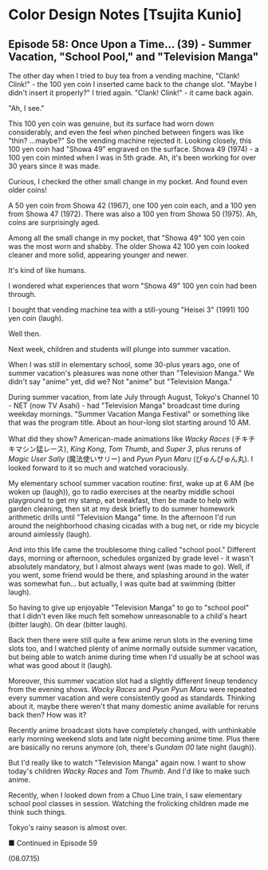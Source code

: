 # Color Design Notes [Tsujita Kunio]

## Episode 58: Once Upon a Time... (39) - Summer Vacation, "School Pool," and "Television Manga"

The other day when I tried to buy tea from a vending machine, "Clank! Clink!" - the 100 yen coin I inserted came back to the change slot. "Maybe I didn't insert it properly?" I tried again. "Clank! Clink!" - it came back again.

"Ah, I see."

This 100 yen coin was genuine, but its surface had worn down considerably, and even the feel when pinched between fingers was like "thin? ...maybe?" So the vending machine rejected it. Looking closely, this 100 yen coin had "Showa 49" engraved on the surface. Showa 49 (1974) - a 100 yen coin minted when I was in 5th grade. Ah, it's been working for over 30 years since it was made.

Curious, I checked the other small change in my pocket. And found even older coins!

A 50 yen coin from Showa 42 (1967), one 100 yen coin each, and a 100 yen from Showa 47 (1972). There was also a 100 yen from Showa 50 (1975). Ah, coins are surprisingly aged.

Among all the small change in my pocket, that "Showa 49" 100 yen coin was the most worn and shabby. The older Showa 42 100 yen coin looked cleaner and more solid, appearing younger and newer.

It's kind of like humans.

I wondered what experiences that worn "Showa 49" 100 yen coin had been through.

I bought that vending machine tea with a still-young "Heisei 3" (1991) 100 yen coin (laugh).

Well then.

Next week, children and students will plunge into summer vacation.

When I was still in elementary school, some 30-plus years ago, one of summer vacation's pleasures was none other than "Television Manga." We didn't say "anime" yet, did we? Not "anime" but "Television Manga."

During summer vacation, from late July through August, Tokyo's Channel 10 - NET (now TV Asahi) - had "Television Manga" broadcast time during weekday mornings. "Summer Vacation Manga Festival" or something like that was the program title. About an hour-long slot starting around 10 AM.

What did they show? American-made animations like *Wacky Races* (チキチキマシン猛レース), *King Kong*, *Tom Thumb*, and *Super 3*, plus reruns of *Magic User Sally* (魔法使いサリー) and *Pyun Pyun Maru* (ぴゅんぴゅん丸). I looked forward to it so much and watched voraciously.

My elementary school summer vacation routine: first, wake up at 6 AM (be woken up (laugh)), go to radio exercises at the nearby middle school playground to get my stamp, eat breakfast, then be made to help with garden cleaning, then sit at my desk briefly to do summer homework arithmetic drills until "Television Manga" time. In the afternoon I'd run around the neighborhood chasing cicadas with a bug net, or ride my bicycle around aimlessly (laugh).

And into this life came the troublesome thing called "school pool." Different days, morning or afternoon, schedules organized by grade level - it wasn't absolutely mandatory, but I almost always went (was made to go). Well, if you went, some friend would be there, and splashing around in the water was somewhat fun... but actually, I was quite bad at swimming (bitter laugh).

So having to give up enjoyable "Television Manga" to go to "school pool" that I didn't even like much felt somehow unreasonable to a child's heart (bitter laugh). Oh dear (bitter laugh).

Back then there were still quite a few anime rerun slots in the evening time slots too, and I watched plenty of anime normally outside summer vacation, but being able to watch anime during time when I'd usually be at school was what was good about it (laugh).

Moreover, this summer vacation slot had a slightly different lineup tendency from the evening shows. *Wacky Races* and *Pyun Pyun Maru* were repeated every summer vacation and were consistently good as standards. Thinking about it, maybe there weren't that many domestic anime available for reruns back then? How was it?

Recently anime broadcast slots have completely changed, with unthinkable early morning weekend slots and late night becoming anime time. Plus there are basically no reruns anymore (oh, there's *Gundam 00* late night (laugh)).

But I'd really like to watch "Television Manga" again now. I want to show today's children *Wacky Races* and *Tom Thumb*. And I'd like to make such anime.

Recently, when I looked down from a Chuo Line train, I saw elementary school pool classes in session. Watching the frolicking children made me think such things.

Tokyo's rainy season is almost over.

■ Continued in Episode 59

(08.07.15)